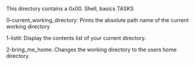 This directory contains a 0x00. Shell, basics TASKS

0-current_working_directory: Prints the absolute path name of the current working directory

1-listit: Display the contents list of your current directory.

2-bring_me_home: Changes the working directory to the users home directory.